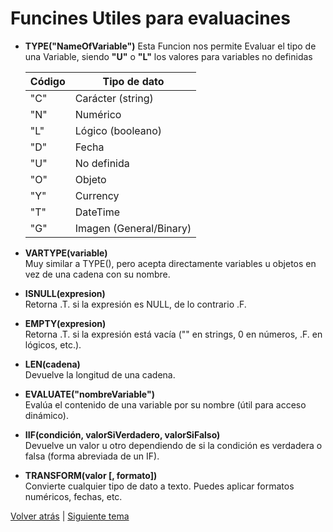 # Funcines Utiles para evaluacines

- **TYPE("NameOfVariable")** 
Esta Funcion nos permite Evaluar el tipo de una Variable, siendo **"U"** o **"L"** los valores para variables no definidas

	| Código | Tipo de dato         |
	|--------|-----------------------|
	| "C"    | Carácter (string)     |
	| "N"    | Numérico              |
	| "L"    | Lógico (booleano)     |
	| "D"    | Fecha                 |
	| "U"    | No definida           |
	| "O"    | Objeto                |
	| "Y"    | Currency              |
	| "T"    | DateTime              |
	| "G"    | Imagen (General/Binary) |

- **VARTYPE(variable)**  
Muy similar a TYPE(), pero acepta directamente variables u objetos en vez de una cadena con su nombre.

- **ISNULL(expresion)**  
Retorna .T. si la expresión es NULL, de lo contrario .F.
- **EMPTY(expresion)**  
Retorna .T. si la expresión está vacía ("" en strings, 0 en números, .F. en lógicos, etc.).

- **LEN(cadena)**  
Devuelve la longitud de una cadena.

- **EVALUATE("nombreVariable")**  
Evalúa el contenido de una variable por su nombre (útil para acceso dinámico).

- **IIF(condición, valorSiVerdadero, valorSiFalso)**   
Devuelve un valor u otro dependiendo de si la condición es verdadera o falsa (forma abreviada de un IF).

- **TRANSFORM(valor [, formato])**  
Convierte cualquier tipo de dato a texto. Puedes aplicar formatos numéricos, fechas, etc.


[Volver atrás](../Errors.md) | 	[Siguiente tema](./run.md)